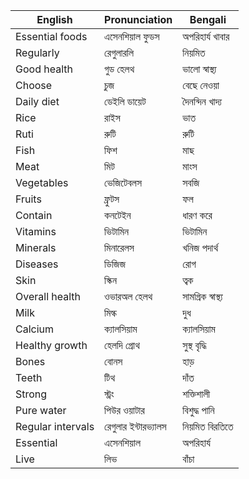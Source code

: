| English                   | Pronunciation                  | Bengali                        |
|---------------------------|--------------------------------|--------------------------------|
| Essential foods           | এসেনশিয়াল ফুডস                | অপরিহার্য খাবার               |
| Regularly                 | রেগুলারলি                      | নিয়মিত                       |
| Good health               | গুড হেলথ                       | ভালো স্বাস্থ্য                  |
| Choose                    | চুজ                            | বেছে নেওয়া                   |
| Daily diet                | ডেইলি ডায়েট                   | দৈনন্দিন খাদ্য               |
| Rice                      | রাইস                           | ভাত                           |
| Ruti                      | রুটি                           | রুটি                           |
| Fish                      | ফিশ                            | মাছ                            |
| Meat                      | মিট                            | মাংস                           |
| Vegetables                | ভেজিটেবলস                     | সবজি                          |
| Fruits                    | ফ্রুটস                         | ফল                            |
| Contain                   | কনটেইন                         | ধারণ করে                      |
| Vitamins                  | ভিটামিন                        | ভিটামিন                       |
| Minerals                  | মিনারেলস                       | খনিজ পদার্থ                   |
| Diseases                  | ডিজিজ                          | রোগ                            |
| Skin                      | স্কিন                           | ত্বক                           |
| Overall health            | ওভারঅল হেলথ                   | সামগ্রিক স্বাস্থ্য              |
| Milk                      | মিল্ক                           | দুধ                            |
| Calcium                   | ক্যালসিয়াম                     | ক্যালসিয়াম                   |
| Healthy growth            | হেলদি গ্রোথ                    | সুস্থ বৃদ্ধি                  |
| Bones                     | বোনস                           | হাড়                           |
| Teeth                     | টিথ                            | দাঁত                           |
| Strong                    | স্ট্রং                          | শক্তিশালী                     |
| Pure water                | পিউর ওয়াটার                   | বিশুদ্ধ পানি                 |
| Regular intervals         | রেগুলার ইন্টারভ্যালস            | নিয়মিত বিরতিতে              |
| Essential                 | এসেনশিয়াল                      | অপরিহার্য                      |
| Live                      | লিভ                            | বাঁচা                          |